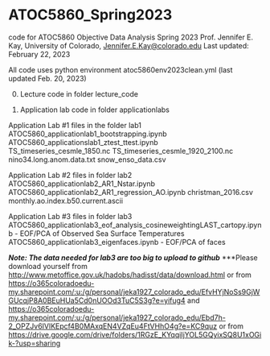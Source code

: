 # ATOC5860_Spring2023
code for ATOC5860 Objective Data Analysis Spring 2023
Prof. Jennifer E. Kay, University of Colorado, Jennifer.E.Kay@colorado.edu
Last updated: February 22, 2023

All code uses python environment atoc5860env2023clean.yml (last updated Feb. 20, 2023)

0) Lecture code in folder lecture_code

1) Application lab code in folder applicationlabs

Application Lab #1 files in the folder lab1
ATOC5860_applicationlab1_bootstrapping.ipynb
ATOC5860_applicationslab1_ztest_ttest.ipynb
TS_timeseries_cesmle_1850.nc
TS_timeseries_cesmle_1920_2100.nc
nino34.long.anom.data.txt
snow_enso_data.csv

Application Lab #2 files in folder lab2
ATOC5860_applicationlab2_AR1_Nstar.ipynb
ATOC5860_applicationlab2_AR1_regression_AO.ipynb
christman_2016.csv
monthly.ao.index.b50.current.ascii

Application Lab #3 files in folder lab3
ATOC5860_applicationlab3_eof_analysis_cosineweightingLAST_cartopy.ipynb - EOF/PCA of Observed Sea Surface Temperatures
ATOC5860_applicationlab3_eigenfaces.ipynb - EOF/PCA of faces

***Note: The data needed for lab3 are too big to upload to github***
***Please download yourself from http://www.metoffice.gov.uk/hadobs/hadisst/data/download.html
or from https://o365coloradoedu-my.sharepoint.com/:u:/g/personal/jeka1927_colorado_edu/EfvHYjNoSs9GjWGUcqjP8A0BEuHUa5Cd0nUOOd3TuC5S3g?e=yifug4
and https://o365coloradoedu-my.sharepoint.com/:u:/g/personal/jeka1927_colorado_edu/Ebd7h-2_OPZJv6IVlKEpcf4B0MAxqEN4VZqEu4FtVHhO4g?e=KC9quz
or from https://drive.google.com/drive/folders/1RGzE_KYqqiIjYOL5GQyixSQ8U1xOGik-?usp=sharing

